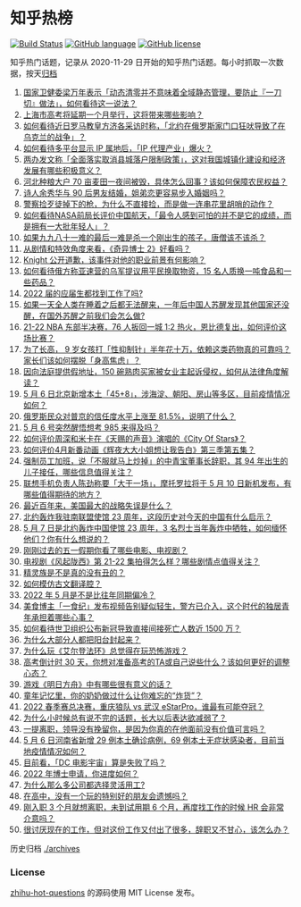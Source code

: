 # 知乎热榜
[![Build Status](https://github.com/ToWeLong/zhihu-hot-questions/workflows/CI/badge.svg)](https://github.com/ToWeLong/zhihu-hot-questions/actions)
[![GitHub language](https://img.shields.io/badge/language-golang-orange.svg)](https://golang.org/)
[![GitHub license](https://img.shields.io/github/license/ToWeLong/zhihu-hot-questions)](https://github.com/ToWeLong/zhihu-hot-questions/blob/main/LICENSE)

知乎热门话题，记录从 2020-11-29 日开始的知乎热门话题。每小时抓取一次数据，按天[归档](./archives)

<!-- BEGIN -->

1. [国家卫健委梁万年表示「动态清零并不意味着全域静态管理，要防止『一刀切』做法」，如何看待这一说法？](https://www.zhihu.com/question/531626448)
1. [上海市高考将延期一个月举行，这将带来哪些影响？](https://www.zhihu.com/question/531706565)
1. [如何看待近日罗马教皇方济各采访时称，「北约在俄罗斯家门口狂吠导致了在乌克兰的战争」？](https://www.zhihu.com/question/531556513)
1. [如何看待多平台显示 IP 属地后，「IP 代理产业」爆火？](https://www.zhihu.com/question/531588086)
1. [两办发文称「全面落实取消县城落户限制政策」，这对我国城镇化建设和经济发展有哪些积极意义？](https://www.zhihu.com/question/531667505)
1. [河北种粮大户 70 亩麦田一夜间被毁，具体怎么回事？该如何保障农民权益？](https://www.zhihu.com/question/531583778)
1. [诗人余秀华与 90 后男友结婚，姐弟恋更容易步入婚姻吗？](https://www.zhihu.com/question/531316183)
1. [警察捡歹徒掉下的枪，为什么不直接捡，而是做一连串花里胡哨的动作？](https://www.zhihu.com/question/527900401)
1. [如何看待NASA前局长评价中国航天，「最令人感到可怕的并不是它的成绩，而是拥有一大批年轻人」？](https://www.zhihu.com/question/531471974)
1. [如果九九八十一难的最后一难是杀一个刚出生的孩子，唐僧该不该杀？](https://www.zhihu.com/question/365769184)
1. [从剧情和特效角度来看，《奇异博士 2》好看吗？](https://www.zhihu.com/question/531453102)
1. [Knight 公开道歉，该事件对他的职业前景有何影响？](https://www.zhihu.com/question/531607259)
1. [如何看待俄方称亚速营的乌军提议用平民换取物资，15 名人质换一吨食品和一些药品？](https://www.zhihu.com/question/531494354)
1. [2022 届的应届生都找到工作了吗?](https://www.zhihu.com/question/518534657)
1. [如果一天全人类在睡着之后都无法醒来，一年后中国人苏醒发现其他国家还没醒，在国外苏醒之前我们会怎么做?](https://www.zhihu.com/question/530983711)
1. [21-22 NBA 东部半决赛，76 人扳回一城 1:2 热火，恩比德复出，如何评价这场比赛？](https://www.zhihu.com/question/531692507)
1. [为了长高， 9 岁女孩打「性抑制针」半年花十万，依赖这类药物真的可靠吗？家长们该如何摆脱「身高焦虑」？](https://www.zhihu.com/question/531623482)
1. [因向法庭提供假地址，150 碗熟肉买家被女业主起诉侵权，如何从法律角度解读？](https://www.zhihu.com/question/531695656)
1. [5 月 6 日北京新增本土「45+8」，涉海淀、朝阳、房山等多区，目前疫情情况如何？](https://www.zhihu.com/question/531694070)
1. [俄罗斯民众对普京的信任度水平上涨至 81.5%，说明了什么？](https://www.zhihu.com/question/531669618)
1. [5 月 6 号突然醒悟想考 985 来得及吗？](https://www.zhihu.com/question/531560732)
1. [如何评价周深和米卡在《天赐的声音》演唱的《City Of Stars》？](https://www.zhihu.com/question/531663128)
1. [如何评价4月新番动画《辉夜大大小姐想让我告白》第三季第五集？](https://www.zhihu.com/question/531686377)
1. [强制员工加班，说「不服就马上炒掉」的中青宝董事长辞职，其 94 年出生的儿子接任，哪些信息值得关注？](https://www.zhihu.com/question/531700011)
1. [联想手机负责人陈劲称要「大干一场」，摩托罗拉将于 5 月 10 日新机发布，有哪些值得期待的地方？](https://www.zhihu.com/question/531439521)
1. [最近百年来，美国最大的战略失误是什么？](https://www.zhihu.com/question/376036755)
1. [北约轰炸我驻南联盟使馆 23 周年，这段历史对今天的中国有什么启示？](https://www.zhihu.com/question/531702981)
1. [5 月 7 日是北约轰炸中国使馆 23 周年，3 名烈士当年轰炸中牺牲，如何缅怀他们？你有什么想说的？](https://www.zhihu.com/question/531695408)
1. [刚刚过去的五一假期你看了哪些电影、电视剧？](https://www.zhihu.com/question/531420055)
1. [电视剧《风起陇西》第 21-22 集拍得怎么样？哪些剧情点值得关注？](https://www.zhihu.com/question/531647179)
1. [精灵族是不是真的没有丑的？](https://www.zhihu.com/question/39730339)
1. [如何模仿古文翻译腔？](https://www.zhihu.com/question/61017028)
1. [2022 年 5 月是不是比往年同期偏冷？](https://www.zhihu.com/question/531355305)
1. [美食博主「一食纪」发布视频告别疑似轻生，警方已介入，这个时代的独居青年承担着哪些心事？](https://www.zhihu.com/question/531604326)
1. [如何看待世卫组织公布新冠导致直接间接死亡人数近 1500 万？](https://www.zhihu.com/question/531661596)
1. [为什么大部分人都把阳台封起来？](https://www.zhihu.com/question/529922504)
1. [为什么玩《艾尔登法环》总觉得在玩恐怖游戏？](https://www.zhihu.com/question/520186198)
1. [高考倒计时 30 天，你想对准备高考的TA或自己说些什么？该如何更好的调整心态？](https://www.zhihu.com/question/531490401)
1. [游戏《明日方舟》中有哪些很有意义的话？](https://www.zhihu.com/question/526277671)
1. [童年记忆里，你的奶奶做过什么让你难忘的“炸货”？](https://www.zhihu.com/question/529272345)
1. [2022 春季赛总决赛，重庆狼队 vs 武汉 eStarPro，谁最有可能夺冠？](https://www.zhihu.com/question/531502419)
1. [为什么小时候总有说不完的话题，长大以后表达欲减弱了？](https://www.zhihu.com/question/531421278)
1. [一提离职，领导没有挽留你，是因为你真的在他面前没有价值可言吗？](https://www.zhihu.com/question/520315973)
1. [5 月 6 日河南省新增 29 例本土确诊病例，69 例本土无症状感染者，目前当地疫情情况如何？](https://www.zhihu.com/question/531701748)
1. [目前看，「DC 电影宇宙」算是失败了吗？](https://www.zhihu.com/question/521760467)
1. [2022 年博士申请，你进度如何？](https://www.zhihu.com/question/444978882)
1. [为什么那么多公司都选择灵活用工?](https://www.zhihu.com/question/379128444)
1. [在高中，没有一个玩的特别好的朋友会遗憾吗？](https://www.zhihu.com/question/531526285)
1. [刚入职 3 个月就想离职，未到试用期 6 个月，再度找工作的时候 HR 会非常介意吗？](https://www.zhihu.com/question/531150553)
1. [很讨厌现在的工作，但对这份工作又付出了很多，辞职又不甘心，该怎么办？](https://www.zhihu.com/question/531100295)

<!-- END -->

历史归档 [./archives](./archives)


### License
[zhihu-hot-questions](https://github.com/towelong/zhihu-hot-questions) 的源码使用 MIT License 发布。